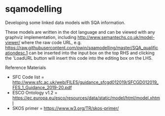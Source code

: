 # sqamodelling
Developing some linked data models with SQA information.

These models are written in the dot language and can be viewed with any graphviz implementation, including http://www.semantechs.co.uk/model-viewer/ where the raw code URL, e.g. https://raw.githubusercontent.com/pwin/sqamodelling/master/SQA_qualificationdesc.1 can be inserted into the input box on the top RHS and clicking the 'LoadURL button will insert this code into the editing box on the LHS.

Reference Materials
* SFC Code list = http://www.sfc.ac.uk/web/FILES/guidance_sfcgd012019/SFCGD012019_FES_1_Guidance_2019-20.pdf 
* ESCO Ontology v1.2 = https://ec.europa.eu/esco/resources/data/static/model/html/model.xhtml
* SKOS primer = https://www.w3.org/TR/skos-primer/
